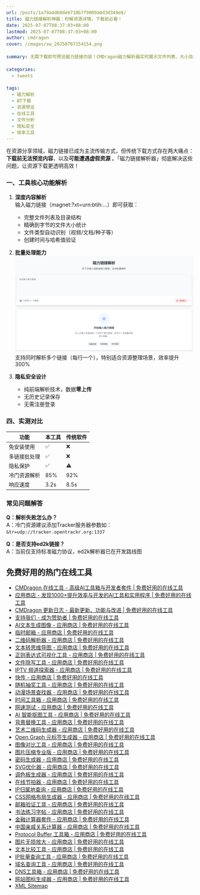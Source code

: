 ```yaml
---
url: /posts/1a79a4d60de6718b7f9009a0d3d349e8/
title: 磁力链接解析神器：秒解资源详情，下载前必看！
date: 2025-07-07T08:37:03+08:00
lastmod: 2025-07-07T08:37:03+08:00
author: cmdragon
cover: /images/xw_20250707154154.png

summary: 无需下载即可预览磁力链接内容！CMDragon磁力解析器实时展示文件列表、大小及类型，支持多链接批量解析，保障隐私安全，BT下载必备工具。

categories:
  - tweets

tags:
  - 磁力解析
  - BT下载
  - 资源预览
  - 在线工具
  - 文件分析
  - 隐私安全
  - 效率工具
---
```


在资源分享领域，磁力链接已成为主流传输方式，但传统下载方式存在两大痛点：**下载前无法预览内容**，以及**可能遭遇虚假资源**
。「磁力链接解析器」彻底解决这些问题，让资源下载更透明高效！

### 一、工具核心功能解析

1. **深度内容解析**  
   输入磁力链接（magnet:?xt=urn:btih:...）即可获取：
    - 完整文件列表及目录结构
    - 精确到字节的文件大小统计
    - 文件类型自动识别（视频/文档/种子等）
    - 创建时间与哈希值验证

2. **批量处理能力**  
   ![批量处理](/images/xw_20250707154154.png)
   支持同时解析多个链接（每行一个），特别适合资源整理场景，效率提升300%

3. **隐私安全设计**
    - 纯前端解析技术，数据**零上传**
    - 无历史记录保存
    - 无需注册登录

### 四、实测对比

| 功能     | 本工具  | 传统软件 |
|--------|------|------|
| 免安装使用  | ✅    | ❌    |
| 多链接批处理 | ✅    | ❌    |
| 隐私保护   | ✅    | ⚠️   |
| 冷门资源解析 | 85%  | 92%  |
| 响应速度   | 3.2s | 8.5s |

### 常见问题解答

**Q：解析失败怎么办？**  
A：冷门资源建议添加Tracker服务器参数如：
`&tr=udp://tracker.opentrackr.org:1337`

**Q：是否支持ed2k链接？**  
A：当前仅支持标准磁力协议，ed2k解析器已在开发路线图

## 免费好用的热门在线工具

- [CMDragon 在线工具 - 高级AI工具箱与开发者套件 | 免费好用的在线工具](https://tools.cmdragon.cn/zh)
- [应用商店 - 发现1000+提升效率与开发的AI工具和实用程序 | 免费好用的在线工具](https://tools.cmdragon.cn/zh/apps?category=trending)
- [CMDragon 更新日志 - 最新更新、功能与改进 | 免费好用的在线工具](https://tools.cmdragon.cn/zh/changelog)
- [支持我们 - 成为赞助者 | 免费好用的在线工具](https://tools.cmdragon.cn/zh/sponsor)
- [AI文本生成图像 - 应用商店 | 免费好用的在线工具](https://tools.cmdragon.cn/zh/apps/text-to-image-ai)
- [临时邮箱 - 应用商店 | 免费好用的在线工具](https://tools.cmdragon.cn/zh/apps/temp-email)
- [二维码解析器 - 应用商店 | 免费好用的在线工具](https://tools.cmdragon.cn/zh/apps/qrcode-parser)
- [文本转思维导图 - 应用商店 | 免费好用的在线工具](https://tools.cmdragon.cn/zh/apps/text-to-mindmap)
- [正则表达式可视化工具 - 应用商店 | 免费好用的在线工具](https://tools.cmdragon.cn/zh/apps/regex-visualizer)
- [文件隐写工具 - 应用商店 | 免费好用的在线工具](https://tools.cmdragon.cn/zh/apps/steganography-tool)
- [IPTV 频道探索器 - 应用商店 | 免费好用的在线工具](https://tools.cmdragon.cn/zh/apps/iptv-explorer)
- [快传 - 应用商店 | 免费好用的在线工具](https://tools.cmdragon.cn/zh/apps/snapdrop)
- [随机抽奖工具 - 应用商店 | 免费好用的在线工具](https://tools.cmdragon.cn/zh/apps/lucky-draw)
- [动漫场景查找器 - 应用商店 | 免费好用的在线工具](https://tools.cmdragon.cn/zh/apps/anime-scene-finder)
- [时间工具箱 - 应用商店 | 免费好用的在线工具](https://tools.cmdragon.cn/zh/apps/time-toolkit)
- [网速测试 - 应用商店 | 免费好用的在线工具](https://tools.cmdragon.cn/zh/apps/speed-test)
- [AI 智能抠图工具 - 应用商店 | 免费好用的在线工具](https://tools.cmdragon.cn/zh/apps/background-remover)
- [背景替换工具 - 应用商店 | 免费好用的在线工具](https://tools.cmdragon.cn/zh/apps/background-replacer)
- [艺术二维码生成器 - 应用商店 | 免费好用的在线工具](https://tools.cmdragon.cn/zh/apps/artistic-qrcode)
- [Open Graph 元标签生成器 - 应用商店 | 免费好用的在线工具](https://tools.cmdragon.cn/zh/apps/open-graph-generator)
- [图像对比工具 - 应用商店 | 免费好用的在线工具](https://tools.cmdragon.cn/zh/apps/image-comparison)
- [图片压缩专业版 - 应用商店 | 免费好用的在线工具](https://tools.cmdragon.cn/zh/apps/image-compressor)
- [密码生成器 - 应用商店 | 免费好用的在线工具](https://tools.cmdragon.cn/zh/apps/password-generator)
- [SVG优化器 - 应用商店 | 免费好用的在线工具](https://tools.cmdragon.cn/zh/apps/svg-optimizer)
- [调色板生成器 - 应用商店 | 免费好用的在线工具](https://tools.cmdragon.cn/zh/apps/color-palette)
- [在线节拍器 - 应用商店 | 免费好用的在线工具](https://tools.cmdragon.cn/zh/apps/online-metronome)
- [IP归属地查询 - 应用商店 | 免费好用的在线工具](https://tools.cmdragon.cn/zh/apps/ip-geolocation)
- [CSS网格布局生成器 - 应用商店 | 免费好用的在线工具](https://tools.cmdragon.cn/zh/apps/css-grid-layout)
- [邮箱验证工具 - 应用商店 | 免费好用的在线工具](https://tools.cmdragon.cn/zh/apps/email-validator)
- [书法练习字帖 - 应用商店 | 免费好用的在线工具](https://tools.cmdragon.cn/zh/apps/calligraphy-practice)
- [金融计算器套件 - 应用商店 | 免费好用的在线工具](https://tools.cmdragon.cn/zh/apps/finance-calculator-suite)
- [中国亲戚关系计算器 - 应用商店 | 免费好用的在线工具](https://tools.cmdragon.cn/zh/apps/chinese-kinship-calculator)
- [Protocol Buffer 工具箱 - 应用商店 | 免费好用的在线工具](https://tools.cmdragon.cn/zh/apps/protobuf-toolkit)
- [图片无损放大 - 应用商店 | 免费好用的在线工具](https://tools.cmdragon.cn/zh/apps/image-upscaler)
- [文本比较工具 - 应用商店 | 免费好用的在线工具](https://tools.cmdragon.cn/zh/apps/text-compare)
- [IP批量查询工具 - 应用商店 | 免费好用的在线工具](https://tools.cmdragon.cn/zh/apps/ip-batch-lookup)
- [域名查询工具 - 应用商店 | 免费好用的在线工具](https://tools.cmdragon.cn/zh/apps/domain-finder)
- [DNS工具箱 - 应用商店 | 免费好用的在线工具](https://tools.cmdragon.cn/zh/apps/dns-toolkit)
- [网站图标生成器 - 应用商店 | 免费好用的在线工具](https://tools.cmdragon.cn/zh/apps/favicon-generator)
- [XML Sitemap](https://tools.cmdragon.cn/sitemap_index.xml)
